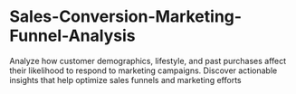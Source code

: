 # Sales-Conversion-Marketing-Funnel-Analysis
Analyze how customer demographics, lifestyle, and past purchases affect their likelihood to respond to marketing campaigns. Discover actionable insights that help optimize sales funnels and marketing efforts
